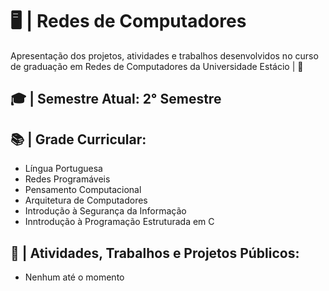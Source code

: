 # 🖥️ | Redes de Computadores
Apresentação dos projetos, atividades e trabalhos desenvolvidos no curso de graduação em Redes de Computadores da Universidade Estácio | 🏫


## 🎓 | Semestre Atual: 2° Semestre 

## 📚 | Grade Curricular:

- Língua Portuguesa
- Redes Programáveis
- Pensamento Computacional
- Arquitetura de Computadores
- Introdução à Segurança da Informação
- Inntrodução à Programação Estruturada em C

## 📝 | Atividades, Trabalhos e Projetos Públicos:

- Nenhum até o momento
